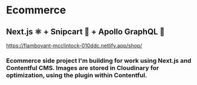# Ecommerce

## Next.js ⚛️ + Snipcart 🛒 + Apollo GraphQL 🚀

https://flamboyant-mcclintock-010ddc.netlify.app/shop/

### Ecommerce side project I'm building for work using Next.js and Contentful CMS. Images are stored in Cloudinary for optimization, using the plugin within Contentful.





